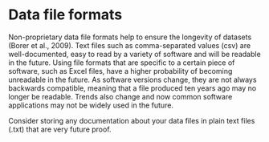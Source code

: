 # Data file formats #

Non-proprietary data file formats help to ensure the longevity of datasets (Borer et al., 2009). Text files such as comma-separated values (csv) are well-documented, easy to read by a variety of software and will be readable in the future. Using file formats that are specific to a certain piece of software, such as Excel files, have a higher probability of becoming unreadable in the future. As software versions change, they are not always backwards compatible, meaning that a file produced ten years ago may no longer be readable. Trends also change and now common software applications may not be widely used in the future.

Consider storing any documentation about your data files in plain text files (.txt) that are very future proof.
